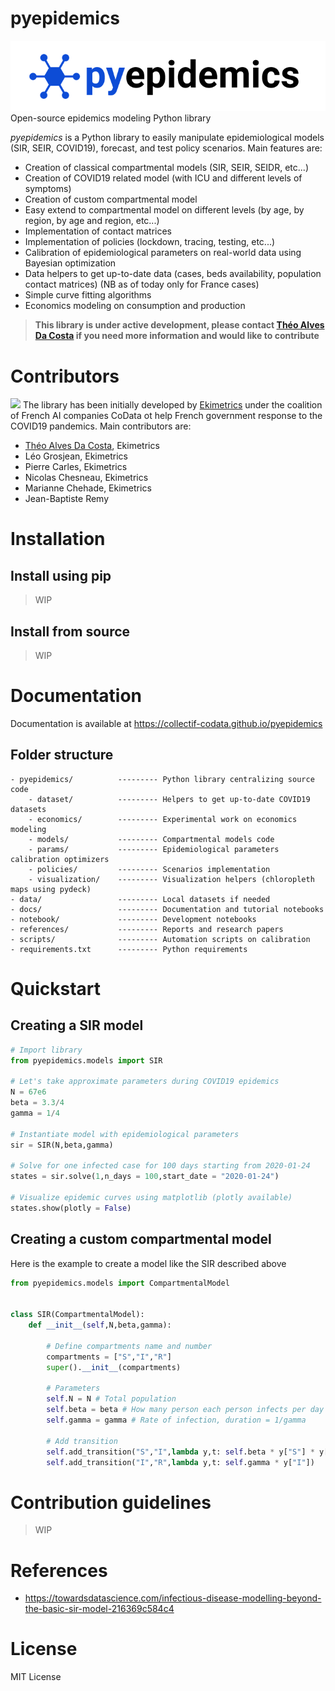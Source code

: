 # pyepidemics
![logo](docs/docs/img/logo_pyepidemics.png)
Open-source epidemics modeling Python library

*pyepidemics* is a Python library to easily manipulate epidemiological models (SIR, SEIR, COVID19), forecast, and test policy scenarios. Main features are: 
- Creation of classical compartmental models (SIR, SEIR, SEIDR, etc...)
- Creation of COVID19 related model (with ICU and different levels of symptoms)
- Creation of custom compartmental model
- Easy extend to compartmental model on different levels (by age, by region, by age and region, etc...)
- Implementation of contact matrices
- Implementation of policies (lockdown, tracing, testing, etc...)
- Calibration of epidemiological parameters on real-world data using Bayesian optimization 
- Data helpers to get up-to-date data (cases, beds availability, population contact matrices) (NB as of today only for France cases)
- Simple curve fitting algorithms
- Economics modeling on consumption and production

> **This library is under active development, please contact [Théo Alves Da Costa](mailto:theo.alvesdacosta@ekimetrics.com) if you need more information and would like to contribute**



# Contributors
![](https://hubinstitute.com/sites/default/files/2018-05/ekimetrics.png)
The library has been initially developed by [Ekimetrics](www.ekimetrics.com) under the coalition of French AI companies CoData ot help French government response to the COVID19 pandemics. Main contributors are:
- [Théo Alves Da Costa](mailto:theo.alvesdacosta@ekimetrics.com), Ekimetrics
- Léo Grosjean, Ekimetrics
- Pierre Carles, Ekimetrics
- Nicolas Chesneau, Ekimetrics
- Marianne Chehade, Ekimetrics
- Jean-Baptiste Remy

# Installation

## Install using pip
> WIP

## Install from source
> WIP


# Documentation
Documentation is available at https://collectif-codata.github.io/pyepidemics

## Folder structure
```
- pyepidemics/          --------- Python library centralizing source code
    - dataset/          --------- Helpers to get up-to-date COVID19 datasets
    - economics/        --------- Experimental work on economics modeling
    - models/           --------- Compartmental models code
    - params/           --------- Epidemiological parameters calibration optimizers
    - policies/         --------- Scenarios implementation
    - visualization/    --------- Visualization helpers (chloropleth maps using pydeck)
- data/                 --------- Local datasets if needed
- docs/                 --------- Documentation and tutorial notebooks
- notebook/             --------- Development notebooks
- references/           --------- Reports and research papers
- scripts/              --------- Automation scripts on calibration
- requirements.txt      --------- Python requirements 
```


# Quickstart
## Creating a SIR model

```python
# Import library
from pyepidemics.models import SIR

# Let's take approximate parameters during COVID19 epidemics
N = 67e6
beta = 3.3/4
gamma = 1/4

# Instantiate model with epidemiological parameters
sir = SIR(N,beta,gamma)

# Solve for one infected case for 100 days starting from 2020-01-24
states = sir.solve(1,n_days = 100,start_date = "2020-01-24")

# Visualize epidemic curves using matplotlib (plotly available)
states.show(plotly = False)
```

## Creating a custom compartmental model
Here is the example to create a model like the SIR described above

```python
from pyepidemics.models import CompartmentalModel


class SIR(CompartmentalModel):
    def __init__(self,N,beta,gamma):
        
        # Define compartments name and number
        compartments = ["S","I","R"]
        super().__init__(compartments)

        # Parameters
        self.N = N # Total population
        self.beta = beta # How many person each person infects per day
        self.gamma = gamma # Rate of infection, duration = 1/gamma
        
        # Add transition
        self.add_transition("S","I",lambda y,t: self.beta * y["S"] * y["I"] / self.N)
        self.add_transition("I","R",lambda y,t: self.gamma * y["I"])

```

# Contribution guidelines
> WIP

# References
- https://towardsdatascience.com/infectious-disease-modelling-beyond-the-basic-sir-model-216369c584c4



# License
MIT License